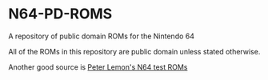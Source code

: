 # N64-PD-ROMS
A repository of public domain ROMs for the Nintendo 64

All of the ROMs in this repository are public domain unless stated otherwise.

Another good source is [Peter Lemon's N64 test ROMs](https://github.com/PeterLemon/N64)
